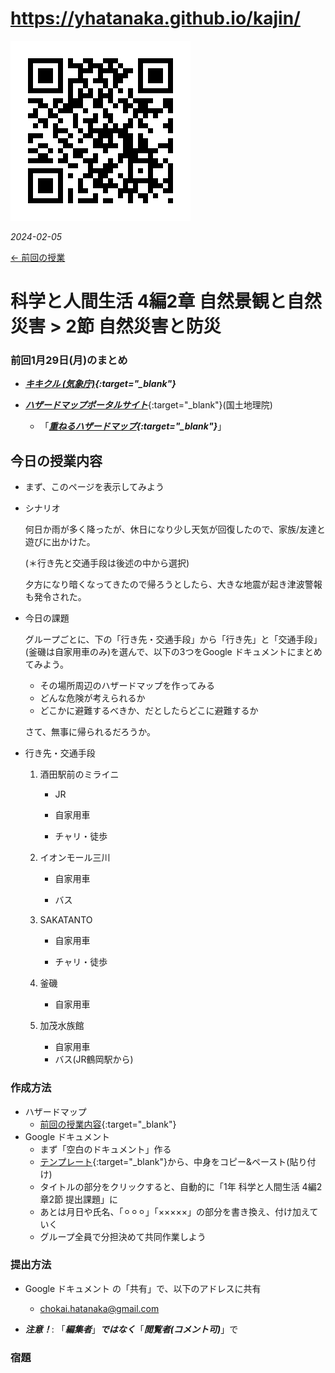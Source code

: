 # https://yhatanaka.github.io/kajin/

<img src="QR_343148.png" title="" alt="QR_343148.png" data-align="right">

*2024-02-05*

[← 前回の授業](2024-01-29.md)



# 科学と人間生活 4編2章 自然景観と自然災害 > 2節 自然災害と防災



### 前回1月29日(月)のまとめ

- ***[キキクル (気象庁)](https://www.jma.go.jp/bosai/){:target="_blank"}***

- [***ハザードマップポータルサイト***](https://disaportal.gsi.go.jp){:target="_blank"}(国土地理院)
  - 「***[重ねるハザードマップ](https://disaportal.gsi.go.jp/hazardmap/maps/){:target="_blank"}***」



## 今日の授業内容

- まず、このページを表示してみよう

- シナリオ

   何日か雨が多く降ったが、休日になり少し天気が回復したので、家族/友達と遊びに出かけた。

   (＊行き先と交通手段は後述の中から選択)

   夕方になり暗くなってきたので帰ろうとしたら、大きな地震が起き津波警報も発令された。

- 今日の課題

   グループごとに、下の「行き先・交通手段」から「行き先」と「交通手段」(釜磯は自家用車のみ)を選んで、以下の3つをGoogle ドキュメントにまとめてみよう。

   -	その場所周辺のハザードマップを作ってみる
   -	どんな危険が考えられるか
   -	どこかに避難するべきか、だとしたらどこに避難するか

   さて、無事に帰られるだろうか。
- 行き先・交通手段

   1. 酒田駅前のミライニ
      - JR

      - 自家用車

      - チャリ・徒歩

   2. イオンモール三川
      - 自家用車

      - バス

   3. SAKATANTO
      - 自家用車

      - チャリ・徒歩

   4. 釜磯
      - 自家用車

   5. 加茂水族館
      - 自家用車
      - バス(JR鶴岡駅から)

### 作成方法

- ハザードマップ
  - [前回の授業内容](2024-01-29.pdf){:target="_blank"}
- Google ドキュメント
  - まず「空白のドキュメント」作る
  - [テンプレート](https://docs.google.com/document/d/1nZi93QU5PuQGbkLDS_o0nBjQ6urtatDgTZ5072UGa_w/edit?usp=sharing){:target="_blank"}から、中身をコピー&ペースト(貼り付け)
  - タイトルの部分をクリックすると、自動的に「1年 科学と人間生活 4編2章2節 提出課題」に
  - あとは月日や氏名、「⚪︎⚪︎⚪︎」「×××××」の部分を書き換え、付け加えていく
  - グループ全員で分担決めて共同作業しよう

### 提出方法

- Google ドキュメント の「共有」で、以下のアドレスに共有
  - chokai.hatanaka@gmail.com

- ***注意！***: 「***編集者***」***ではなく***「***閲覧者(コメント可)***」で

### 宿題

   
